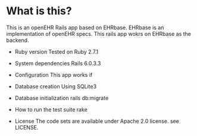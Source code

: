 # What is this?
This is an openEHR Rails app based on EHRbase.
EHRbase is an implementation of openEHR specs.
This rails app wokrs on EHRbase as the backend.


* Ruby version
Tested on Ruby 2.7.1

* System dependencies
Rails 6.0.3.3

* Configuration
This app works if


* Database creation
Using SQLite3

* Database initialization
rails db:migrate


* How to run the test suite
rake

* License
The code sets are available under Apache 2.0 license. see LICENSE.